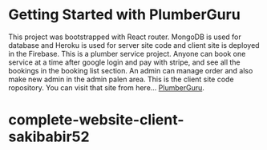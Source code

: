 # Getting Started with PlumberGuru

This project was bootstrapped with React router. MongoDB is used for database and Heroku is used for server site code and client site is deployed in the Firebase. This is a plumber service project. Anyone can book one service at a time after google login and pay with stripe, and see all the bookings in the booking list section. An admin can manage order and also make new admin in the admin palen area. This is the client site code ropository.
You can visit that site from here... [PlumberGuru](https://plumber-guru.web.app/).

# complete-website-client-sakibabir52


